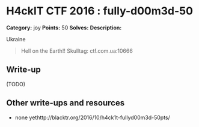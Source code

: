 # H4ckIT CTF 2016 : fully-d00m3d-50

**Category:** joy
**Points:** 50
**Solves:**
**Description:**

Ukraine

> Hell on the Earth!!  Skulltag: ctf.com.ua:10666

## Write-up

(TODO)

## Other write-ups and resources

* none yethttp://blacktr.org/2016/10/h4ck1t-fullyd00m3d-50pts/
